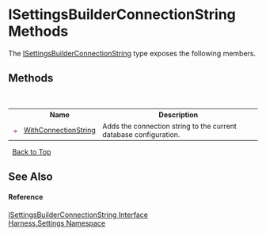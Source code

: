 # ISettingsBuilderConnectionString Methods
 

The <a href="f2f6da3f-37e0-8c04-2eed-1ce4b36c52bf">ISettingsBuilderConnectionString</a> type exposes the following members.


## Methods
&nbsp;<table><tr><th></th><th>Name</th><th>Description</th></tr><tr><td>![Public method](media/pubmethod.gif "Public method")</td><td><a href="5c2fc51e-59f0-2308-4e95-eb2199a0f637">WithConnectionString</a></td><td>
Adds the connection string to the current database configuration.</td></tr></table>&nbsp;
<a href="#isettingsbuilderconnectionstring-methods">Back to Top</a>

## See Also


#### Reference
<a href="f2f6da3f-37e0-8c04-2eed-1ce4b36c52bf">ISettingsBuilderConnectionString Interface</a><br /><a href="71b20054-d355-35ae-710d-5484ba2d4fce">Harness.Settings Namespace</a><br />